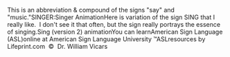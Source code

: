 This is an abbreviation & compound of the signs "say" and "music."SINGER:Singer AnimationHere is variation of the sign SING that I really like.  I don't see it 
  that often, but the sign really portrays the essence of singing.Sing (version 2) animationYou can learnAmerican Sign Language (ASL)online at American Sign Language University ™ASLresources by Lifeprint.com  ©  Dr. William Vicars